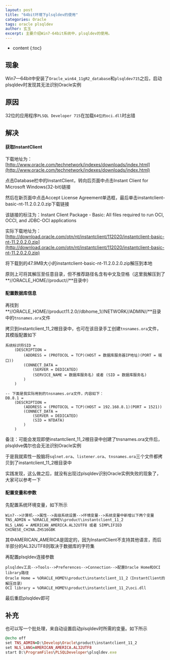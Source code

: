 ```yaml
---
layout: post
title: "64bit环境下plsqldev的使用"
categories: Oracle
tags: oracle plsqldev
author: 玄玉
excerpt: 主要介绍Win7-64bit系统中，plsqldev的使用。
---
```


* content
{:toc}


## 现象

Win7—64bit中安装了`Oracle_win64_11gR2_database`和`plsqldev715`之后，启动plsqldev时发现其无法识别Oracle实例

## 原因

32位的应用程序`PLSQL Developer 715`在加载`64位的oci.dll`时出错

## 解决

#### 获取InstantClient

下载地址为：[http://www.oracle.com/technetwork/indexes/downloads/index.html](http://www.oracle.com/technetwork/indexes/downloads/index.html)

点击Database栏中的InstantClient，转向后页面中点击Instant Client for Microsoft Windows(32-bit)链接

然后在新页面中点击Accept License Agreement单选框，最后单击instantclient-basic-nt-11.2.0.2.0.zip下载链接

该链接的标注为：Instant Client Package - Basic: All files required to run OCI, OCCI, and JDBC-OCI applications

实际下载地址为：[http://download.oracle.com/otn/nt/instantclient/112020/instantclient-basic-nt-11.2.0.2.0.zip](http://download.oracle.com/otn/nt/instantclient/112020/instantclient-basic-nt-11.2.0.2.0.zip)

将下载到的47.9MB大小的instantclient-basic-nt-11.2.0.2.0.zip解压到本地

原则上可将其解压至任意目录，但不推荐路径名含有中文及空格（这里我解压到了**//ORACLE_HOME//product//**目录中）

#### 配置数据库信息

再找到**//ORACLE_HOME//product11.2.0//dbhome_1//NETWORK//ADMIN//**目录中的`tnsnames.ora`文件

拷贝到instantclient_11_2根目录中，也可在该目录手工创建`tnsnames.ora`文件，其模版配置如下

```
系统标识符SID =
    (DESCRIPTION =
        (ADDRESS = (PROTOCOL = TCP)(HOST = 数据库服务器IP地址)(PORT = 端口))
        (CONNECT_DATA =
            (SERVER = DEDICATED)
            (SERVICE_NAME = 数据库服务名) 或者 (SID = 数据库服务名)
        )
    )

-- 下面是我实际用到的tnsnames.ora文件，内容如下：
DB.8.1 =
    (DESCRIPTION =
        (ADDRESS = (PROTOCOL = TCP)(HOST = 192.168.8.1)(PORT = 1521))
        (CONNECT_DATA =
            (SERVER = DEDICATED)
            (SID = NTDATA)
        )
    )
```

备注：可能会发现即使instantclient_11_2根目录中创建了tnsnames.ora文件后，plsqldve偶尔也会无法识别Oracle实例

于是我就索性一股脑将`sqlnet.ora`、`listener.ora`、`tnsnames.ora`三个文件都拷贝到了instantclient_11_2根目录中

实践发现，这么做之后，就没有出现过plsqldev识别Oracle实例失败的现象了，大家可以参考一下

#### 配置变量和参数

先配置系统环境变量，如下所示

```
Win7-->计算机-->属性-->高级系统设置-->环境变量-->系统变量中新增以下两个变量
TNS_ADMIN = %ORACLE_HOME%\product\instantclient_11_2
NLS_LANG = AMERICAN_AMERICA.AL32UTF8 或者 SIMPLIFIED CHINESE_CHINA.ZHS16GBK
```

其中AMERICAN_AMERICA是固定的，因为InstantClient不支持其他语言，而后半部分的AL32UTF8则取决于数据库的字符集

再配置plsqldev连接参数

```
plsqldev工具-->Tools-->Preferences-->Connection-->配置Oracle Home和OCI library路径
Oracle Home = %ORACLE_HOME%\product\instantclient_11_2（InstantClient的解压目录）
OCI library = %ORACLE_HOME%\product\instantclient_11_2\oci.dll
```

最后重启plsqldev即可

## 补充

也可以写一个批处理，来自动设置启动plsqldev时所需的变量。如下所示

```ruby
@echo off
set TNS_ADMIN=D:\Develop\Oracle\product\instantclient_11_2
set NLS_LANG=AMERICAN_AMERICA.AL32UTF8
start D:\ProgramFiles\PLSQLDeveloper\plsqldev.exe
```